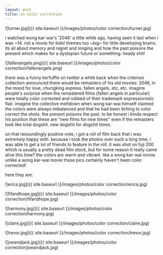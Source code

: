```yaml
---
layout: post
title: on color correction
---
```


![turner.jpg]({{ site.baseurl }}/images/photos/color correction/turner.jpg)


i watched wong kar-wai's '2046' a little while ago, having seen it last when i was ~14.  not a movie for kids!  themes too ~big~ for little developing brains.  its all about memory and regret and longing and how the past poisons the present which makes for a dystopian future or something.  heady shit!

![fallenangels.png]({{ site.baseurl }}/images/photos/color correction/fallenangels.png)

there was a funny kerfuffle on twitter a while back when the criterion collection announced there would be remasters of his old movies: 2046, in the mood for love, chungking express, fallen angels, etc, etc.  imagine people's surprise when the remastered films (fallen angels in particular) were totally color corrected and robbed of their trademark expressionistic flair.  imagine the collective meltdown when wong kar-wai himself claimed the colors were always imbalanced and that he had been itching to color correct the shots.  the present poisons the past.  to be honest i kinda respect his position that these are "new films for new times" even if the remasters look like total dogshit.  new dogshit for dogshit times.

on that resoundingly positive note, i got a roll of film back that i was extremely happy with.  because i took the photos over such a long time, i was able to get a lot of friends to feature in the roll.  it was shot on fuji 200 which is usually a pretty dead film stock, but for some reason it really came alive this time?  the colors are warm and vibrant.  like a wong kar-wai movie.  unlike a wong kar-wai movie these pics certainly haven't been color corrected!

here they are:

![erica.jpg]({{ site.baseurl }}/images/photos/color correction/erica.jpg)

![fifandhope.jpg]({{ site.baseurl }}/images/photos/color correction/fifandhope.jpg)

![harmony.jpg]({{ site.baseurl }}/images/photos/color correction/harmony.jpg)

![claire.jpg]({{ site.baseurl }}/images/photos/color correction/claire.jpg)

![trevor.jpg]({{ site.baseurl }}/images/photos/color correction/trevor.jpg)

![joeandjack.jpg]({{ site.baseurl }}/images/photos/color correction/joeandjack.jpg)





